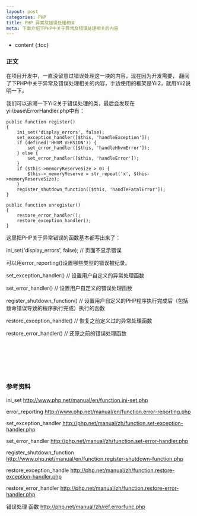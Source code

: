 ```yaml
---
layout: post
categories: PHP
title: PHP 异常及错误处理相关
meta: 下面介绍下PHP中关于异常及错误处理相关的内容
---
```

* content
{:toc}

### 正文

在项目开发中，一直没留意过错误处理这一块的内容，现在因为开发需要，
翻阅了下PHP中关于异常及错误处理相关的内容，手边使用的框架是Yii2，就用Yii2说明一下。

我们可以追溯一下Yii2关于错误处理的类，最后会发现在yii\base\ErrorHandler.php中有：

```
public function register()
{
    ini_set('display_errors', false);
    set_exception_handler([$this, 'handleException']);
    if (defined('HHVM_VERSION')) {
        set_error_handler([$this, 'handleHhvmError']);
    } else {
        set_error_handler([$this, 'handleError']);
    }
    if ($this->memoryReserveSize > 0) {
        $this->_memoryReserve = str_repeat('x', $this->memoryReserveSize);
    }
    register_shutdown_function([$this, 'handleFatalError']);
}

public function unregister()
{
    restore_error_handler();
    restore_exception_handler();
}
```

这里把PHP关于异常错误的函数基本都写出来了：

ini_set('display_errors', false);  // 页面不显示错误

可以用error_reporting()设置哪些类型的错误被纪录。

set_exception_handler()  // 设置用户自定义的异常处理函数 

set_error_handler()  // 设置用户自定义的错误处理函数
 
register_shutdown_function()  // 设置用户自定义的PHP程序执行完成后（包括致命错误导致的程序执行完成）执行的函数

restore_exception_handle()  // 恢复之前定义过的异常处理函数

restore_error_handler()  // 还原之前的错误处理函数

<br/><br/><br/><br/><br/>
### 参考资料

ini_set <http://www.php.net/manual/en/function.ini-set.php>

error_reporting <http://www.php.net/manual/en/function.error-reporting.php>

set_exception_handler <http://php.net/manual/zh/function.set-exception-handler.php>

set_error_handler <http://php.net/manual/zh/function.set-error-handler.php>

register_shutdown_function <http://www.php.net/manual/en/function.register-shutdown-function.php>

restore_exception_handle <http://php.net/manual/zh/function.restore-exception-handler.php>

restore_error_handler <http://php.net/manual/zh/function.restore-error-handler.php>

错误处理 函数 <http://php.net/manual/zh/ref.errorfunc.php>


